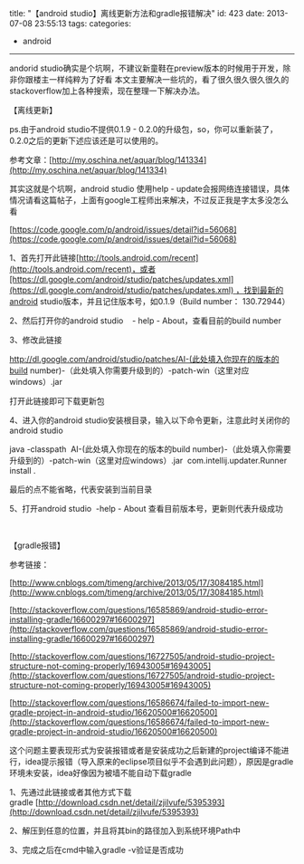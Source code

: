 title: "【android studio】离线更新方法和gradle报错解决"
id: 423
date: 2013-07-08 23:55:13
tags: 
categories: 
- android
---

andorid studio确实是个坑啊，不建议新童鞋在preview版本的时候用于开发，除非你跟楼主一样纯粹为了好看 本文主要解决一些坑的，看了很久很久很久很久的stackoverflow加上各种搜索，现在整理一下解决办法。

【离线更新】

ps.由于android studio不提供0.1.9 - 0.2.0的升级包，so，你可以重新装了，0.2.0之后的更新下述应该还是可以使用的。

<!-- more -->

参考文章：[http://my.oschina.net/aquar/blog/141334](http://my.oschina.net/aquar/blog/141334)

其实这就是个坑啊，android studio 使用help - update会报网络连接错误，具体情况请看这篇帖子，上面有google工程师出来解决，不过反正我是字太多没怎么看

[https://code.google.com/p/android/issues/detail?id=56068](https://code.google.com/p/android/issues/detail?id=56068)

1、首先打开此链接[http://tools.android.com/recent](http://tools.android.com/recent)，或者[https://dl.google.com/android/studio/patches/updates.xml](https://dl.google.com/android/studio/patches/updates.xml) ，找到最新的android studio版本，并且记住版本号，如0.1.9（Build number： 130.72944）

2、然后打开你的android studio    - help - About，查看目前的build number

3、修改此链接

http://dl.google.com/android/studio/patches/AI-(此处填入你现在的版本的build number)-（此处填入你需要升级到的）-patch-win（这里对应windows）.jar

打开此链接即可下载更新包

4、进入你的android studio安装根目录，输入以下命令更新，注意此时关闭你的android studio

java -classpath  AI-(此处填入你现在的版本的build number)-（此处填入你需要升级到的）-patch-win（这里对应windows）.jar  com.intellij.updater.Runner install .

最后的点不能省略，代表安装到当前目录

5、打开android studio  -help - About 查看目前版本号，更新则代表升级成功

&nbsp;

【gradle报错】

参考链接：

[http://www.cnblogs.com/timeng/archive/2013/05/17/3084185.html](http://www.cnblogs.com/timeng/archive/2013/05/17/3084185.html)

[http://stackoverflow.com/questions/16585869/android-studio-error-installing-gradle/16600297#16600297](http://stackoverflow.com/questions/16585869/android-studio-error-installing-gradle/16600297#16600297)

[http://stackoverflow.com/questions/16727505/android-studio-project-structure-not-coming-properly/16943005#16943005](http://stackoverflow.com/questions/16727505/android-studio-project-structure-not-coming-properly/16943005#16943005)

[http://stackoverflow.com/questions/16586674/failed-to-import-new-gradle-project-in-android-studio/16620500#16620500](http://stackoverflow.com/questions/16586674/failed-to-import-new-gradle-project-in-android-studio/16620500#16620500)

这个问题主要表现形式为安装报错或者是安装成功之后新建的project编译不能进行，idea提示报错（导入原来的eclipse项目似乎不会遇到此问题），原因是gradle环境未安装，idea好像因为被墙不能自动下载gradle

1、先通过此链接或者其他方式下载gradle [http://download.csdn.net/detail/zjilvufe/5395393](http://download.csdn.net/detail/zjilvufe/5395393)

2、解压到任意的位置，并且将其bin的路径加入到系统环境Path中

3、完成之后在cmd中输入gradle -v验证是否成功